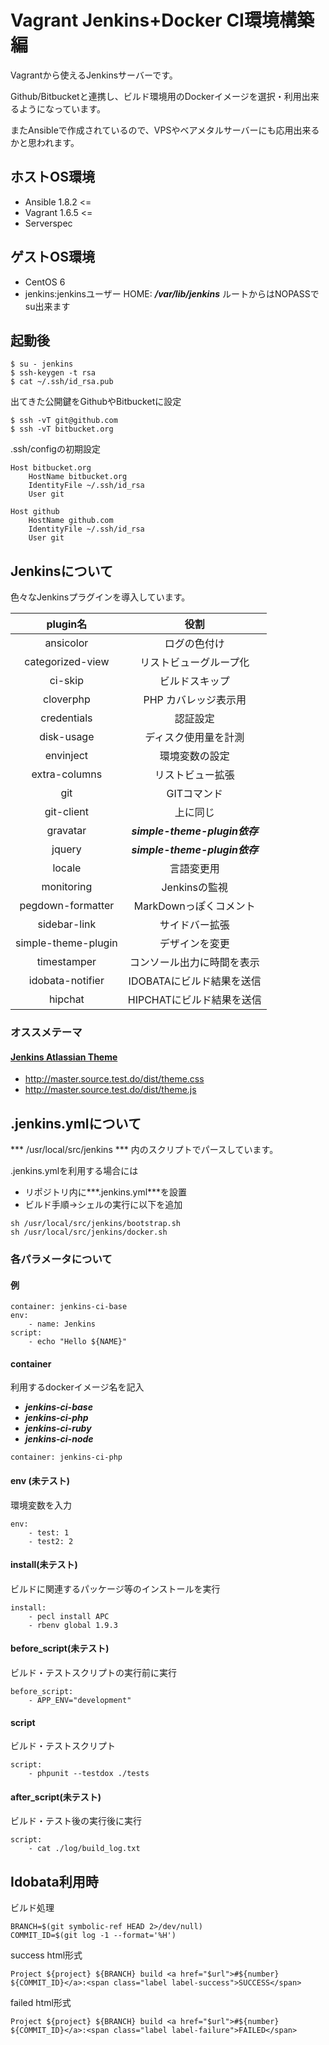 # Vagrant Jenkins+Docker CI環境構築編

Vagrantから使えるJenkinsサーバーです。

Github/Bitbucketと連携し、ビルド環境用のDockerイメージを選択・利用出来るようになっています。

またAnsibleで作成されているので、VPSやベアメタルサーバーにも応用出来るかと思われます。

## ホストOS環境
- Ansible 1.8.2 <=
- Vagrant 1.6.5 <=
- Serverspec

## ゲストOS環境
- CentOS 6
- jenkins:jenkinsユーザー HOME: ***/var/lib/jenkins*** ルートからはNOPASSでsu出来ます

## 起動後
```
$ su - jenkins
$ ssh-keygen -t rsa
$ cat ~/.ssh/id_rsa.pub
```

出てきた公開鍵をGithubやBitbucketに設定

```
$ ssh -vT git@github.com
$ ssh -vT bitbucket.org
```

.ssh/configの初期設定
```
Host bitbucket.org
    HostName bitbucket.org
    IdentityFile ~/.ssh/id_rsa
    User git

Host github
    HostName github.com
    IdentityFile ~/.ssh/id_rsa
    User git

```

## Jenkinsについて
色々なJenkinsプラグインを導入しています。

|       plugin名       |             役割              |
|:-------------------:|:---------------------------:|
|      ansicolor      |           ログの色付け            |
|  categorized-view   |         リストビューグループ化         |
|       ci-skip       |           ビルドスキップ           |
|      cloverphp      |        PHP カバレッジ表示用         |
|     credentials     |            認証設定             |
|     disk-usage      |         ディスク使用量を計測          |
|      envinject      |           環境変数の設定           |
|    extra-columns    |          リストビュー拡張           |
|         git         |           GITコマンド           |
|     git-client      |            上に同じ             |
|      gravatar       | ***simple-theme-plugin依存*** |
|       jquery        | ***simple-theme-plugin依存*** |
|       locale        |            言語変更用            |
|     monitoring      |         Jenkinsの監視          |
|  pegdown-formatter  |       MarkDownっぽくコメント       |
|    sidebar-link     |           サイドバー拡張           |
| simple-theme-plugin |           デザインを変更           |
|     timestamper     |        コンソール出力に時間を表示        |
|  idobata-notifier   |      IDOBATAにビルド結果を送信       |
|       hipchat       |      HIPCHATにビルド結果を送信       |

### オススメテーマ
#### [Jenkins Atlassian Theme](https://github.com/djonsson/jenkins-atlassian-theme)
- http://master.source.test.do/dist/theme.css
- http://master.source.test.do/dist/theme.js

## .jenkins.ymlについて
*** /usr/local/src/jenkins *** 内のスクリプトでパースしています。

.jenkins.ymlを利用する場合には
- リポジトリ内に***.jenkins.yml***を設置
- ビルド手順→シェルの実行に以下を追加

```
sh /usr/local/src/jenkins/bootstrap.sh
sh /usr/local/src/jenkins/docker.sh
```

### 各パラメータについて

#### 例
```
container: jenkins-ci-base
env:
    - name: Jenkins
script:
    - echo "Hello ${NAME}"
```

#### container
利用するdockerイメージ名を記入

- ***jenkins-ci-base***
- ***jenkins-ci-php***
- ***jenkins-ci-ruby***
- ***jenkins-ci-node***

```
container: jenkins-ci-php
```

#### env (未テスト)
環境変数を入力
```
env:
    - test: 1
    - test2: 2
```
#### install(未テスト)
ビルドに関連するパッケージ等のインストールを実行
```
install:
    - pecl install APC
    - rbenv global 1.9.3
```

#### before_script(未テスト)
ビルド・テストスクリプトの実行前に実行
```
before_script:
    - APP_ENV="development"
```

#### script
ビルド・テストスクリプト
```
script:
    - phpunit --testdox ./tests
```

#### after_script(未テスト)
ビルド・テスト後の実行後に実行
```
script:
    - cat ./log/build_log.txt
```

## Idobata利用時
ビルド処理
```
BRANCH=$(git symbolic-ref HEAD 2>/dev/null)
COMMIT_ID=$(git log -1 --format='%H')
```

success html形式
```
Project ${project} ${BRANCH} build <a href="$url">#${number} ${COMMIT_ID}</a>:<span class="label label-success">SUCCESS</span>
```

failed html形式
```
Project ${project} ${BRANCH} build <a href="$url">#${number} ${COMMIT_ID}</a>:<span class="label label-failure">FAILED</span>
```
